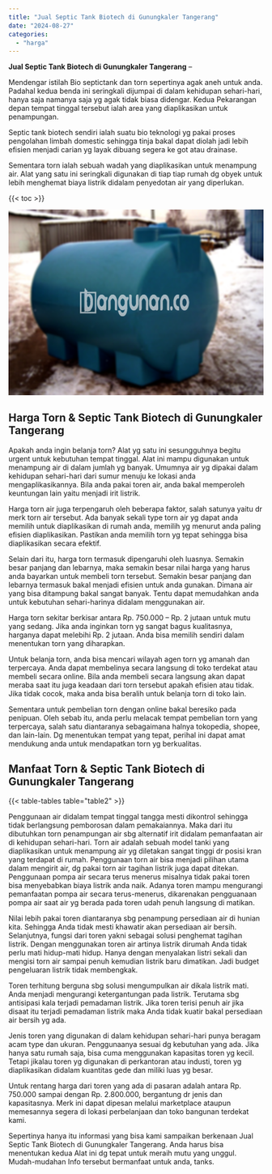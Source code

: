 ```yaml
---
title: "Jual Septic Tank Biotech di Gunungkaler Tangerang"
date: "2024-08-27"
categories: 
  - "harga"
---
```


**Jual Septic Tank Biotech di Gunungkaler Tangerang** –

Mendengar istilah Bio septictank dan torn sepertinya agak aneh untuk anda. Padahal kedua benda ini seringkali dijumpai di dalam kehidupan sehari-hari, hanya saja namanya saja yg agak tidak biasa didengar. Kedua Pekarangan depan tempat tinggal tersebut ialah area yang diaplikasikan untuk penampungan.

Septic tank biotech sendiri ialah suatu bio teknologi yg pakai proses pengolahan limbah domestic sehingga tinja bakal dapat diolah jadi lebih efisien menjadi carian yg layak dibuang segera ke got atau drainase.

Sementara torn ialah sebuah wadah yang diaplikasikan untuk menampung air. Alat yang satu ini seringkali digunakan di tiap tiap rumah dg obyek untuk lebih menghemat biaya listrik didalam penyedotan air yang diperlukan.

{{< toc >}}

![Jual Septic Tank Biotech di Gunungkaler Tangerang](/images/jual-bio-septictank-38.png)

## Harga Torn & Septic Tank Biotech di Gunungkaler Tangerang

Apakah anda ingin belanja torn? Alat yg satu ini sesungguhnya begitu urgent untuk kebutuhan tempat tinggal. Alat ini mampu digunakan untuk menampung air di dalam jumlah yg banyak. Umumnya air yg dipakai dalam kehidupan sehari-hari dari sumur menuju ke lokasi anda mengaplikasikannya. Bila anda pakai toren air, anda bakal memperoleh keuntungan lain yaitu menjadi irit listrik.

Harga torn air juga terpengaruh oleh beberapa faktor, salah satunya yaitu dr merk torn air tersebut. Ada banyak sekali type torn air yg dapat anda memilih untuk diaplikasikan di rumah anda, memilih yg menurut anda paling efisien diaplikasikan. Pastikan anda memilih torn yg tepat sehingga bisa diaplikasikan secara efektif.

Selain dari itu, harga torn termasuk dipengaruhi oleh luasnya. Semakin besar panjang dan lebarnya, maka semakin besar nilai harga yang harus anda bayarkan untuk membeli torn tersebut. Semakin besar panjang dan lebarnya termasuk bakal menjadi efisien untuk anda gunakan. Dimana air yang bisa ditampung bakal sangat banyak. Tentu dapat memudahkan anda untuk kebutuhan sehari-harinya didalam menggunakan air.

Harga torn sekitar berkisar antara Rp. 750.000 – Rp. 2 jutaan untuk mutu yang sedang. Jika anda inginkan torn yg sangat bagus kualitasnya, harganya dapat melebihi Rp. 2 jutaan. Anda bisa memilih sendiri dalam menentukan torn yang diharapkan.

Untuk belanja torn, anda bisa mencari wilayah agen torn yg amanah dan terpercaya. Anda dapat membelinya secara langsung di toko terdekat atau membeli secara online. Bila anda membeli secara langsung akan dapat meraba saat itu juga keadaan dari torn tersebut apakah efisien atau tidak. Jika tidak cocok, maka anda bisa beralih untuk belanja torn di toko lain.

Sementara untuk pembelian torn dengan online bakal beresiko pada penipuan. Oleh sebab itu, anda perlu melacak tempat pembelian torn yang terpercaya, salah satu diantaranya sebagaimana halnya tokopedia, shopee, dan lain-lain. Dg menentukan tempat yang tepat, perihal ini dapat amat mendukung anda untuk mendapatkan torn yg berkualitas.

## Manfaat Torn & Septic Tank Biotech di Gunungkaler Tangerang

{{< table-tables table="table2" >}}

Penggunaan air didalam tempat tinggal tangga mesti dikontrol sehingga tidak berlangsung pemborosan dalam pemakaiannya. Maka dari itu dibutuhkan torn penampungan air sbg alternatif irit didalam pemanfaatan air di kehidupan sehari-hari. Torn air adalah sebuah model tanki yang diaplikasikan untuk menampung air yg diletakan sangat tinggi dr posisi kran yang terdapat di rumah. Penggunaan torn air bisa menjadi pilihan utama dalam mengirit air, dg pakai torn air tagihan listrik juga dapat ditekan. Penggunaan pompa air secara terus menerus misalnya tidak pakai toren bisa menyebabkan biaya listrik anda naik. Adanya toren mampu mengurangi pemanfaatan pompa air secara terus-menerus, dikarenakan pengguanaan pompa air saat air yg berada pada toren udah penuh langsung di matikan.

Nilai lebih pakai toren diantaranya sbg penampung persediaan air di hunian kita. Sehingga Anda tidak mesti khawatir akan persediaan air bersih. Selanjutnya, fungsi dari toren yakni sebagai solusi penghemat tagihan listrik. Dengan menggunakan toren air artinya listrik dirumah Anda tidak perlu mati hidup-mati hidup. Hanya dengan menyalakan listri sekali dan mengisi torn air sampai penuh kemudian listrik baru dimatikan. Jadi budget pengeluaran listrik tidak membengkak.

Toren terhitung berguna sbg solusi mengumpulkan air dikala listrik mati. Anda menjadi mengurangi ketergantungan pada listrik. Terutama sbg antisipasi kala terjadi pemadaman listrik. Jika toren terisi penuh air jika disaat itu terjadi pemadaman listrik maka Anda tidak kuatir bakal persediaan air bersih yg ada.

Jenis toren yang digunakan di dalam kehidupan sehari-hari punya beragam acam type dan ukuran. Penggunaanya sesuai dg kebutuhan yang ada. Jika hanya satu rumah saja, bisa cuma menggunakan kapasitas toren yg kecil. Tetapi jikalau toren yg digunakan di perkantoran atau industi, toren yg diaplikasikan didalam kuantitas gede dan miliki luas yg besar.

Untuk rentang harga dari toren yang ada di pasaran adalah antara Rp. 750.000 sampai dengan Rp. 2.800.000, bergantung dr jenis dan kapasitasnya. Merk ini dapat dipesan melalui marketplace ataupun memesannya segera di lokasi perbelanjaan dan toko bangunan terdekat kami.

Sepertinya hanya itu informasi yang bisa kami sampaikan berkenaan Jual Septic Tank Biotech di Gunungkaler Tangerang. Anda harus bisa menentukan kedua Alat ini dg tepat untuk meraih mutu yang unggul. Mudah-mudahan Info tersebut bermanfaat untuk anda, tanks.
